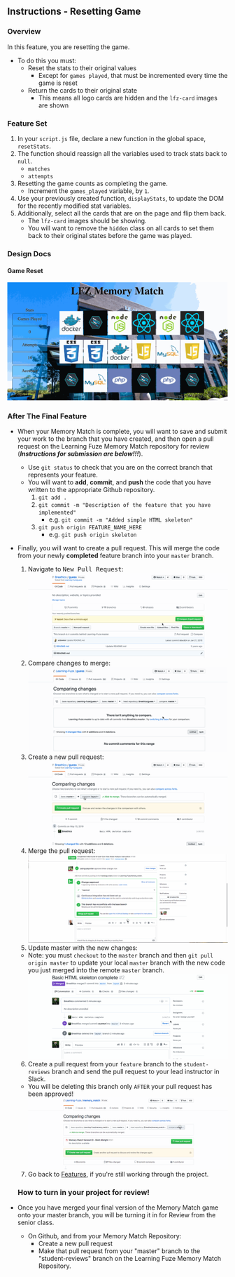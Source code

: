 Instructions - Resetting Game
--

### Overview

In this feature, you are resetting the game.
  - To do this you must:
    - Reset the stats to their original values
      - Except for `games played`, that must be incremented every time the game is reset
    - Return the cards to their original state
      - This means all logo cards are hidden and the `lfz-card` images are shown

### Feature Set

1. In your `script.js` file, declare a new function in the global space, `resetStats`.
2. The function should reassign all the variables used to track stats back to `null`.
   - `matches`
   - `attempts`
3. Resetting the game counts as completing the game.
   - Increment the `games_played` variable, by `1`.
4. Use your previously created function, `displayStats`, to update the DOM for the recently modified stat variables.
5. Additionally, select all the cards that are on the page and flip them back.
    - The `lfz-card` images should be showing.
    - You will want to remove the `hidden` class on all cards to set them back to their original states before the game was played.

### Design Docs

#### Game Reset

![Resetting Game](../feature-gifs/reset-game.gif)

### After The Final Feature

- When your Memory Match is complete, you will want to save and submit your work to the branch that you have created, and then open a pull request on the Learning Fuze Memory Match repository for review (***Instructions for submission are below!!!***).
  - Use `git status` to check that you are on the correct branch that represents your feature.
  - You will want to **add**, **commit**, and **push** the code that you have written to the appropriate Github repository.
    1. `git add .`
    2. `git commit -m "Description of the feature that you have implemented"`
       - e.g. `git commit -m "Added simple HTML skeleton"`
    3. `git push origin FEATURE_NAME_HERE`
       - e.g. `git push origin skeleton`

- Finally, you will want to create a pull request. This will merge the code from your newly **completed** feature branch into your `master` branch.

  1. Navigate to <kbd>New Pull Request</kbd>:
  ![Navigate to pull requests](../post-feature/navigate-to-pull-request.gif)
  2. Compare changes to merge:
  ![Compare changes to merge](../post-feature/compare-changes.gif)
  3. Create a new pull request:
  ![Create new pull request](../post-feature/create-pull-request.gif)
  4. Merge the pull request:
  ![merge pull request](../feature-gifs/merge-request.gif)
  5. Update master with the new changes:
  - Note: you must `checkout` to the `master` branch and then `git pull origin master` to update your local `master` branch with the new code you just merged into the remote `master` branch.
  ![Update master](../post-feature/pull-new-changes.gif)
  6. Create a pull request from your `feature` branch to the `student-reviews` branch and send the pull request to your lead instructor in Slack.
    - You will be deleting this branch only `AFTER` your pull request has been approved!
![pull request from master](../post-feature/pull-request.gif)
  7. Go back to [Features](../../README.md#features), if you're still working through the project.

  ### How to turn in your project for review!


- Once you have merged your final version of the Memory Match game onto your master branch, you will be turning it in for Review from the senior class.
  - On Github, and from your Memory Match Repository:
    - Create a new pull request
    - Make that pull request from your "master" branch to the "student-reviews" branch on the Learning Fuze Memory Match Repository.

